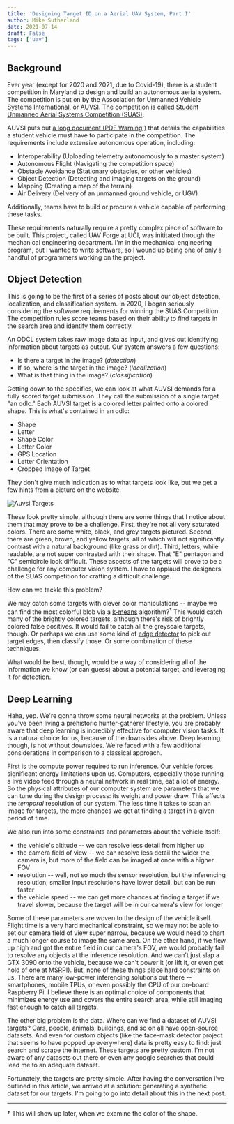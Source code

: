```yaml
---
title: 'Designing Target ID on a Aerial UAV System, Part I'
author: Mike Sutherland
date: 2021-07-14
draft: False
tags: ['uav']
---
```


## Background
Ever year (except for 2020 and 2021, due to Covid-19), there is a student competition in Maryland to design and build an autonomous aerial system. The competition is put on by the Association for Unmanned Vehicle Systems International, or AUVSI. The competition is called [Student Unmanned Aerial Systems Competition (SUAS)](https://www.auvsi-suas.org/).

AUVSI puts out [a long document (PDF Warning!)](https://www.auvsi-suas.org/s/auvsi_suas-2021-rules.pdf) that details the capabilities a student vehicle must have to participate in the competition. The requirements include extensive autonomous operation, including:

+ Interoperability (Uploading telemetry autonomously to a master system)
+ Autonomous Flight (Navigating the competition space)
+ Obstacle Avoidance (Stationary obstacles, or other vehicles)
+ Object Detection (Detecting and imaging targets on the ground)
+ Mapping (Creating a map of the terrain)
+ Air Delivery (Delivery of an unmanned ground vehicle, or UGV)

Additionally, teams have to build or procure a vehicle capable of performing these tasks.

These requirements naturally require a pretty complex piece of software to be built. This project, called UAV Forge at UCI, was inititated through the mechanical engineering department. I'm in the mechanical engineering program, but I wanted to write software, so I wound up being one of only a handful of programmers working on the project.

## Object Detection

This is going to be the first of a series of posts about our object detection, localization, and classification system. In 2020, I began seriously considering the software requirements for  winning the SUAS Competition. The competition rules score teams based on their ability to find targets in the search area and identify them correctly.

An ODCL system takes raw image data as input, and gives out identifying information about targets as output. Our system answers a few questions:

+ Is there a target in the image? (*detection*)
+ If so, where is the target in the image? (*localization*)
+ What is that thing in the image? (*classification*)

Getting down to the specifics, we can look at what AUVSI demands for a fully scored target submission. They call the submission of a single target "an odlc." Each AUVSI target is a colored letter painted onto a colored shape. This is what's contained in an odlc:

+ Shape 
+ Letter 
+ Shape Color 
+ Letter Color
+ GPS Location
+ Letter Orientation
+ Cropped Image of Target

They don't give much indication as to what targets look like, but we get a few hints from a picture on the website. 

![Auvsi Targets](/img/auvsi-targets.png)

These look pretty simple, although there are some things that I notice about them that may prove to be a challenge. First, they're not all very saturated colors. There are some white, black, and grey targets pictured. Second, there are green, brown, and yellow targets, all of which will not significantly contrast with a natural background (like grass or dirt). Third, letters, while readable, are not super contrasted with their shape. That "E" pentagon and "C" semicircle look difficult. These aspects of the targets will prove to be a challenge for any computer vision system. I have to applaud the designers of the SUAS competition for crafting a difficult challenge. 

How can we tackle this problem?

We may catch some targets with clever color manipulations -- maybe we can find the most colorful blob via a [k-means](https://lmcaraig.com/color-quantization-using-k-means) algorithm?<sup>&dagger;</sup> This would catch many of the brightly colored targets, although there's risk of brightly colored false positives. It would fail to catch all the greyscale targets, though. Or perhaps we can use some kind of [edge detector](https://en.wikipedia.org/wiki/Canny_edge_detector) to pick out target edges, then classify those. Or some combination of these techniques.

What would be best, though, would be a way of considering all of the information we know (or can guess) about a potential target, and leveraging it for detection.

## Deep Learning

Haha, yep. We're gonna throw some neural networks at the problem. Unless you've been living a prehistoric hunter-gatherer lifestyle, you are probably aware that deep learning is incredibly effective for computer vision tasks. It is a natural choice for us, because of the downsides above. Deep learning, though, is not without downsides. We're faced with a few additional considerations in comparison to a classical approach.

First is the compute power required to run inference. Our vehicle forces significant energy limitations upon us. Computers, especially those running a live video feed through a neural network in real time, eat a lot of energy. So the physical attributes of our computer system are parameters that we can tune during the design process: its weight and power draw. This affects the *temporal* resolution of our system. The less time it takes to scan an image for targets, the more chances we get at finding a target in a given period of time.

We also run into some constraints and parameters about the vehicle itself: 

+ the vehicle's altitude -- we can resolve less detail from higher up
+ the camera field of view -- we can resolve less detail the wider the camera is, but more of the field can be imaged at once with a higher FOV
+ resolution -- well, not so much the sensor resolution, but the inferencing resolution; smaller input resolutions have lower detail, but can be run faster
+ the vehicle speed -- we can get more chances at finding a target if we travel slower, because the target will be in our camera's view for longer

Some of these parameters are woven to the design of the vehicle itself. Flight time is a very hard mechanical constraint, so we may not be able to set our camera field of view super narrow, because we would need to chart a much longer course to image the same area. On the other hand, if we flew up high and got the entire field in our camera's FOV, we would probably fail to resolve any objects at the inference resolution. And we can't just slap a GTX 3090 onto the vehicle, because we can't power it (or lift it, or even get hold of one at MSRP!). But, none of these things place hard constraints on us. There are many low-power inferencing solutions out there -- smartphones, mobile TPUs, or even possibly the CPU of our on-board Raspberry Pi. I believe there is an optimal choice of components that minimizes energy use and covers the entire search area, while still imaging fast enough to catch all targets.

The other big problem is the data. Where can we find a dataset of AUVSI targets? Cars, people, animals, buildings, and so on all have open-source datasets. And even for custom objects (like the face-mask detector project that seems to have popped up everywhere) data is pretty easy to find: just search and scrape the internet. These targets are pretty custom. I'm not aware of any datasets out there or even any google searches that could lead me to an adequate dataset.

Fortunately, the targets are pretty simple. After having the conversation I've outlined in this article, we arrived at a solution: generating a synthetic dataset for our targets. I'm going to go into detail about this in the next post.

---

&dagger; This will show up later, when we examine the color of the shape.